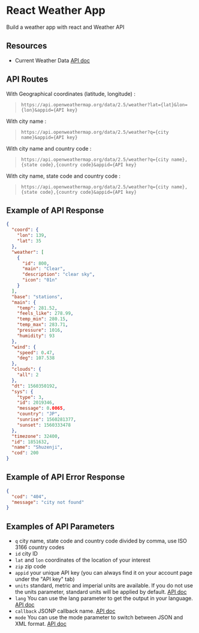 # React Weather App

Build a weather app with react and Weather API

## Resources

- Current Weather Data [API doc](https://openweathermap.org/current)

## API Routes

With Geographical coordinates (latitude, longitude) :

> `https://api.openweathermap.org/data/2.5/weather?lat={lat}&lon={lon}&appid={API key}`

With city name :

> `https://api.openweathermap.org/data/2.5/weather?q={city name}&appid={API key}`

With city name and country code :

> `https://api.openweathermap.org/data/2.5/weather?q={city name},{state code},{country code}&appid={API key}`

With city name, state code and country code :

> `https://api.openweathermap.org/data/2.5/weather?q={city name},{state code},{country code}&appid={API key}`

## Example of API Response

```json
{
  "coord": {
    "lon": 139,
    "lat": 35
  },
  "weather": [
    {
      "id": 800,
      "main": "Clear",
      "description": "clear sky",
      "icon": "01n"
    }
  ],
  "base": "stations",
  "main": {
    "temp": 281.52,
    "feels_like": 278.99,
    "temp_min": 280.15,
    "temp_max": 283.71,
    "pressure": 1016,
    "humidity": 93
  },
  "wind": {
    "speed": 0.47,
    "deg": 107.538
  },
  "clouds": {
    "all": 2
  },
  "dt": 1560350192,
  "sys": {
    "type": 3,
    "id": 2019346,
    "message": 0.0065,
    "country": "JP",
    "sunrise": 1560281377,
    "sunset": 1560333478
  },
  "timezone": 32400,
  "id": 1851632,
  "name": "Shuzenji",
  "cod": 200
}
```

## Example of API Error Response

```json
{
  "cod": "404",
  "message": "city not found"
}
```

## Examples of API Parameters

- `q` city name, state code and country code divided by comma, use ISO 3166 country codes
- `id` city ID
- `lat` and `lon` coordinates of the location of your interest
- `zip` zip code
- `appid` your unique API key (you can always find it on your account page under the "API key" tab)
- `units` standard, metric and imperial units are available. If you do not use the units parameter, standard units will be applied by default. [API doc](https://openweathermap.org/current#data)
- `lang` You can use the lang parameter to get the output in your language. [API doc](https://openweathermap.org/current#multi)
- `callback` JSONP callback name. [API doc](https://openweathermap.org/current#jsonp)
- `mode` You can use the mode parameter to switch between JSON and XML format. [API doc](https://openweathermap.org/current#parameter)
